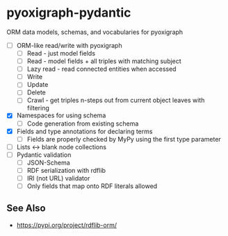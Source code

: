 # pyoxigraph-pydantic
ORM data models, schemas, and vocabularies for pyoxigraph

- [ ] ORM-like read/write with pyoxigraph
  - [ ] Read - just model fields
  - [ ] Read - model fields + all triples with matching subject
  - [ ] Lazy read - read connected entities when accessed
  - [ ] Write
  - [ ] Update
  - [ ] Delete
  - [ ] Crawl - get triples n-steps out from current object leaves with filtering
- [x] Namespaces for using schema
  - [ ] Code generation from existing schema 
- [x] Fields and type annotations for declaring terms
  - [ ] Fields are properly checked by MyPy using the first type parameter
- [ ] Lists <-> blank node collections
- [ ] Pydantic validation
  - [ ] JSON-Schema
  - [ ] RDF serialization with rdflib
  - [ ] IRI (not URL) validator
  - [ ] Only fields that map onto RDF literals allowed

## See Also

- https://pypi.org/project/rdflib-orm/